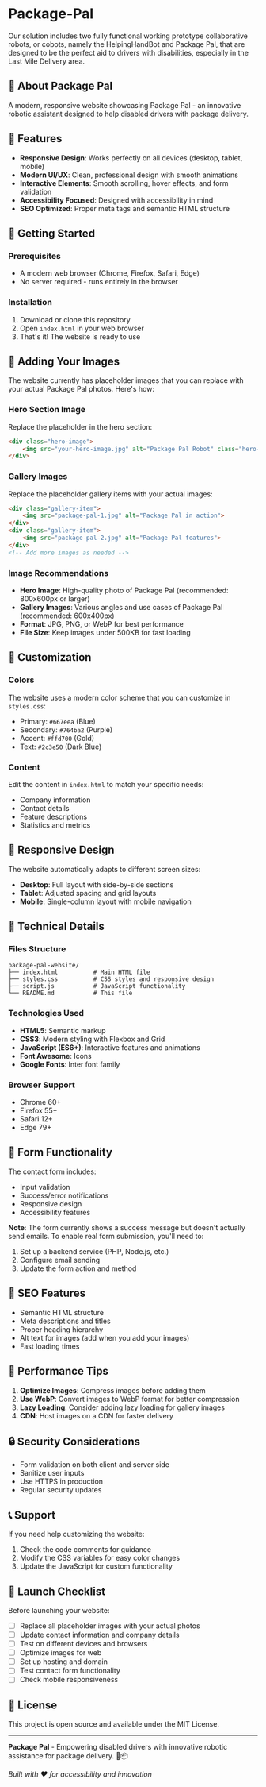 # Package-Pal

Our solution includes two fully functional working prototype collaborative robots, or cobots, namely the HelpingHandBot and Package Pal, that are designed to be the perfect aid to drivers with disabilities, especially in the Last Mile Delivery area.

## 🌟 About Package Pal

A modern, responsive website showcasing Package Pal - an innovative robotic assistant designed to help disabled drivers with package delivery.

## 🚀 Features

- **Responsive Design**: Works perfectly on all devices (desktop, tablet, mobile)
- **Modern UI/UX**: Clean, professional design with smooth animations
- **Interactive Elements**: Smooth scrolling, hover effects, and form validation
- **Accessibility Focused**: Designed with accessibility in mind
- **SEO Optimized**: Proper meta tags and semantic HTML structure

## 🚀 Getting Started

### Prerequisites
- A modern web browser (Chrome, Firefox, Safari, Edge)
- No server required - runs entirely in the browser

### Installation
1. Download or clone this repository
2. Open `index.html` in your web browser
3. That's it! The website is ready to use

## 📸 Adding Your Images

The website currently has placeholder images that you can replace with your actual Package Pal photos. Here's how:

### Hero Section Image
Replace the placeholder in the hero section:
```html
<div class="hero-image">
    <img src="your-hero-image.jpg" alt="Package Pal Robot" class="hero-img">
</div>
```

### Gallery Images
Replace the placeholder gallery items with your actual images:
```html
<div class="gallery-item">
    <img src="package-pal-1.jpg" alt="Package Pal in action">
</div>
<div class="gallery-item">
    <img src="package-pal-2.jpg" alt="Package Pal features">
</div>
<!-- Add more images as needed -->
```

### Image Recommendations
- **Hero Image**: High-quality photo of Package Pal (recommended: 800x600px or larger)
- **Gallery Images**: Various angles and use cases of Package Pal (recommended: 600x400px)
- **Format**: JPG, PNG, or WebP for best performance
- **File Size**: Keep images under 500KB for fast loading

## 🎨 Customization

### Colors
The website uses a modern color scheme that you can customize in `styles.css`:
- Primary: `#667eea` (Blue)
- Secondary: `#764ba2` (Purple)
- Accent: `#ffd700` (Gold)
- Text: `#2c3e50` (Dark Blue)

### Content
Edit the content in `index.html` to match your specific needs:
- Company information
- Contact details
- Feature descriptions
- Statistics and metrics

## 📱 Responsive Design

The website automatically adapts to different screen sizes:
- **Desktop**: Full layout with side-by-side sections
- **Tablet**: Adjusted spacing and grid layouts
- **Mobile**: Single-column layout with mobile navigation

## 🔧 Technical Details

### Files Structure
```
package-pal-website/
├── index.html          # Main HTML file
├── styles.css          # CSS styles and responsive design
├── script.js           # JavaScript functionality
└── README.md           # This file
```

### Technologies Used
- **HTML5**: Semantic markup
- **CSS3**: Modern styling with Flexbox and Grid
- **JavaScript (ES6+)**: Interactive features and animations
- **Font Awesome**: Icons
- **Google Fonts**: Inter font family

### Browser Support
- Chrome 60+
- Firefox 55+
- Safari 12+
- Edge 79+

## 📝 Form Functionality

The contact form includes:
- Input validation
- Success/error notifications
- Responsive design
- Accessibility features

**Note**: The form currently shows a success message but doesn't actually send emails. To enable real form submission, you'll need to:
1. Set up a backend service (PHP, Node.js, etc.)
2. Configure email sending
3. Update the form action and method

## 🎯 SEO Features

- Semantic HTML structure
- Meta descriptions and titles
- Proper heading hierarchy
- Alt text for images (add when you add your images)
- Fast loading times

## 🚀 Performance Tips

1. **Optimize Images**: Compress images before adding them
2. **Use WebP**: Convert images to WebP format for better compression
3. **Lazy Loading**: Consider adding lazy loading for gallery images
4. **CDN**: Host images on a CDN for faster delivery

## 🔒 Security Considerations

- Form validation on both client and server side
- Sanitize user inputs
- Use HTTPS in production
- Regular security updates

## 📞 Support

If you need help customizing the website:
1. Check the code comments for guidance
2. Modify the CSS variables for easy color changes
3. Update the JavaScript for custom functionality

## 🎉 Launch Checklist

Before launching your website:
- [ ] Replace all placeholder images with your actual photos
- [ ] Update contact information and company details
- [ ] Test on different devices and browsers
- [ ] Optimize images for web
- [ ] Set up hosting and domain
- [ ] Test contact form functionality
- [ ] Check mobile responsiveness

## 📄 License

This project is open source and available under the MIT License.

---

**Package Pal** - Empowering disabled drivers with innovative robotic assistance for package delivery. 🤖📦

*Built with ❤️ for accessibility and innovation*
